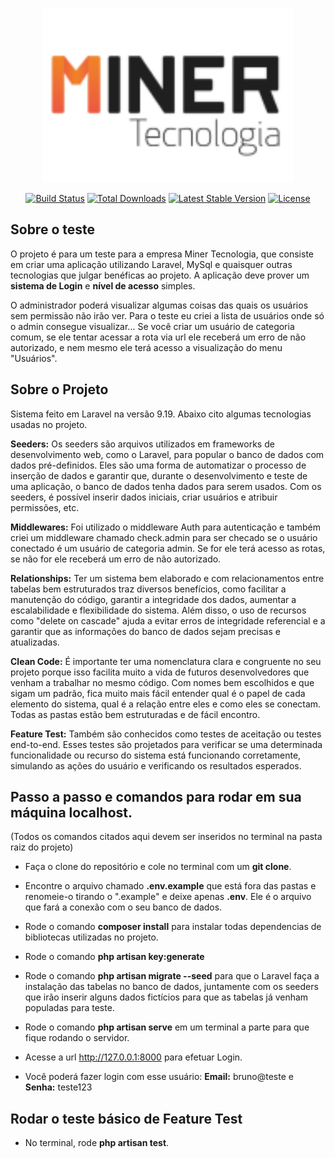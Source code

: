 <p align="center"><a href="#"><img src="public/assets/img/logominer.png" width="400" alt=""></a></p>

<p align="center">
<a href="https://github.com/laravel/framework/actions"><img src="https://github.com/laravel/framework/workflows/tests/badge.svg" alt="Build Status"></a>
<a href="https://packagist.org/packages/laravel/framework"><img src="https://img.shields.io/packagist/dt/laravel/framework" alt="Total Downloads"></a>
<a href="https://packagist.org/packages/laravel/framework"><img src="https://img.shields.io/packagist/v/laravel/framework" alt="Latest Stable Version"></a>
<a href="https://packagist.org/packages/laravel/framework"><img src="https://img.shields.io/packagist/l/laravel/framework" alt="License"></a>
</p>

## Sobre o teste

O projeto é para um teste para a empresa Miner Tecnologia, que consiste em criar uma aplicação utilizando Laravel, MySql e quaisquer outras tecnologias que julgar 
benéficas ao projeto. A aplicação deve prover um **sistema de Login** e **nível de acesso** simples. 

O administrador poderá visualizar algumas coisas das quais os usuários sem permissão não irão ver. Para o teste eu criei a lista de usuários onde só o admin consegue visualizar... Se você criar um usuário de categoria comum, se ele tentar acessar a rota via url ele receberá um erro de não autorizado, e nem mesmo ele terá acesso a visualização do menu "Usuários".

## Sobre o Projeto

Sistema feito em Laravel na versão 9.19. Abaixo cito algumas tecnologias usadas no projeto.

**Seeders:** Os seeders são arquivos utilizados em frameworks de desenvolvimento web, como o Laravel, para popular o banco de dados com dados pré-definidos. Eles são uma forma de automatizar o processo de inserção de dados e garantir que, durante o desenvolvimento e teste de uma aplicação, o banco de dados tenha dados para serem usados. Com os seeders, é possível inserir dados iniciais, criar usuários e atribuir permissões, etc.

**Middlewares:** Foi utilizado o middleware Auth para autenticação e também criei um middleware chamado check.admin para ser checado se o usuário conectado é um usuário de categoria admin. Se for ele terá acesso as rotas, se não for ele receberá um erro de não autorizado.

**Relationships:** Ter um sistema bem elaborado e com relacionamentos entre tabelas bem estruturados traz diversos benefícios, como facilitar a manutenção do código, garantir a integridade dos dados, aumentar a escalabilidade e flexibilidade do sistema. Além disso, o uso de recursos como "delete on cascade" ajuda a evitar erros de integridade referencial e a garantir que as informações do banco de dados sejam precisas e atualizadas.

**Clean Code:** É importante ter uma nomenclatura clara e congruente no seu projeto porque isso facilita muito a vida de futuros desenvolvedores que venham a trabalhar no mesmo código. Com nomes bem escolhidos e que sigam um padrão, fica muito mais fácil entender qual é o papel de cada elemento do sistema, qual é a relação entre eles e como eles se conectam. Todas as pastas estão bem estruturadas e de fácil encontro. 

**Feature Test:** Também são conhecidos como testes de aceitação ou testes end-to-end. Esses testes são projetados para verificar se uma determinada funcionalidade ou recurso do sistema está funcionando corretamente, simulando as ações do usuário e verificando os resultados esperados.

## Passo a passo e comandos para rodar em sua máquina localhost.

(Todos os comandos citados aqui devem ser inseridos no terminal na pasta raiz do projeto)

- Faça o clone do repositório e cole no terminal com um **git clone**.

- Encontre o arquivo chamado **.env.example** que está fora das pastas e renomeie-o tirando o ".example" e deixe apenas **.env**. Ele é o arquivo que fará a conexão com o seu banco de dados. 

- Rode o comando **composer install** para instalar todas dependencias de bibliotecas utilizadas no projeto.

- Rode o comando **php artisan key:generate**

- Rode o comando **php artisan migrate --seed** para que o Laravel faça a instalação das tabelas no banco de dados, juntamente com os seeders que irão inserir alguns dados fictícios para que as tabelas já venham populadas para teste. 

- Rode o comando **php artisan serve** em um terminal a parte para que fique rodando o servidor.

- Acesse a url http://127.0.0.1:8000 para efetuar Login.

- Você poderá fazer login com esse usuário:
**Email:** bruno@teste e **Senha:** teste123

## Rodar o teste básico de Feature Test

- No terminal, rode **php artisan test**.
